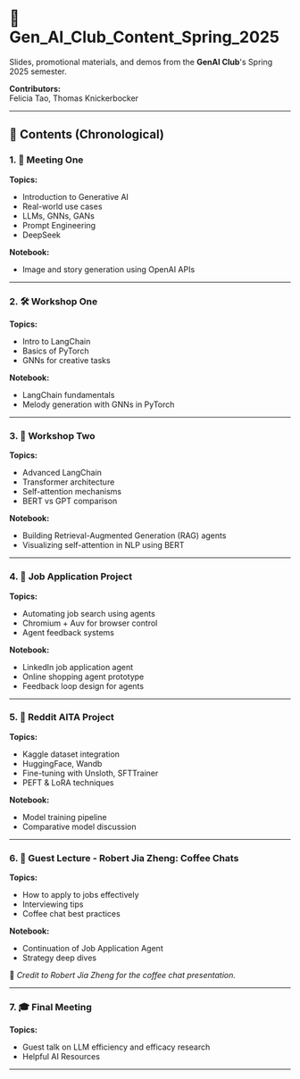 # 📂 Gen_AI_Club_Content_Spring_2025

Slides, promotional materials, and demos from the **GenAI Club**'s Spring 2025 semester.

**Contributors:**  
Felicia Tao, Thomas Knickerbocker

---

## 📅 Contents (Chronological)

### 1. 🧠 Meeting One
**Topics:**  
- Introduction to Generative AI  
- Real-world use cases  
- LLMs, GNNs, GANs  
- Prompt Engineering  
- DeepSeek  

**Notebook:**  
- Image and story generation using OpenAI APIs

---

### 2. 🛠️ Workshop One
**Topics:**  
- Intro to LangChain  
- Basics of PyTorch  
- GNNs for creative tasks  

**Notebook:**  
- LangChain fundamentals  
- Melody generation with GNNs in PyTorch

---

### 3. 🔄 Workshop Two
**Topics:**  
- Advanced LangChain  
- Transformer architecture  
- Self-attention mechanisms  
- BERT vs GPT comparison  

**Notebook:**  
- Building Retrieval-Augmented Generation (RAG) agents  
- Visualizing self-attention in NLP using BERT

---

### 4. 🤖 Job Application Project
**Topics:**  
- Automating job search using agents  
- Chromium + Auv for browser control  
- Agent feedback systems  

**Notebook:**  
- LinkedIn job application agent  
- Online shopping agent prototype  
- Feedback loop design for agents

---

### 5. 💬 Reddit AITA Project
**Topics:**  
- Kaggle dataset integration  
- HuggingFace, Wandb  
- Fine-tuning with Unsloth, SFTTrainer  
- PEFT & LoRA techniques  

**Notebook:**  
- Model training pipeline  
- Comparative model discussion

---

### 6. 🎤 Guest Lecture - Robert Jia Zheng: Coffee Chats
**Topics:**  
- How to apply to jobs effectively  
- Interviewing tips  
- Coffee chat best practices  

**Notebook:**  
- Continuation of Job Application Agent  
- Strategy deep dives  

📌 _Credit to Robert Jia Zheng for the coffee chat presentation._

---

### 7. 🎓 Final Meeting
**Topics:**  
- Guest talk on LLM efficiency and efficacy research
- Helpful AI Resources

---
